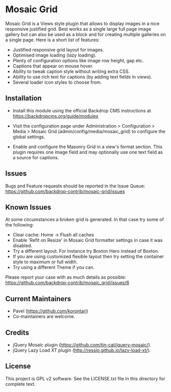 Mosaic Grid
===========

Mosaic Grid is a Views style plugin that allows to display images in a nice responsive justified grid. Best works as a single large full page image gallery but can also be used as a block and for creating multiple galleries on a single page.
Here is a short list of features:

- Justified responsive grid layout for images.
- Optimised image loading (lazy loading).
- Plenty of configuration options like image row height, gap etc.
- Captions that appear on mouse hover.
- Ability to tweak caption style without writing extra CSS.
- Ability to use rich text for captions (by adding text fields in views).
- Several loader icon styles to choose from.


Installation
------------

- Install this module using the official Backdrop CMS instructions at
  https://backdropcms.org/guide/modules

- Visit the configuration page under Administration > Configuration > Media >
  Mosaic Grid (admin/config/media/mosaic_grid) to configure the global
  settings.

- Enable and configure the Masonry Grid in a view's format section. This plugin requires
  one image field and may optionally use one text field as a source for captions.


Issues
------

Bugs and Feature requests should be reported in the Issue Queue:
https://github.com/backdrop-contrib/mosaic-grid/issues

Known Issues
------------

At some circumstances a broken grid is generated. In that case try some of the following:
- Clear cache: Home -> Flush all caches
- Enable 'Refit on Resize' in Mosaic Grid formatter settings in case it was disabled.
- Try a different layout. For instance try Boxton Hero instead of Boxton.
- If you are using customized flexible layout then try setting the container style to maximum or full width.
- Try using a different Theme if you can.

Please report your case with as much details as possible:
https://github.com/backdrop-contrib/mosaic_grid/issues/6

Current Maintainers
-------------------

- Pavel (https://github.com/korontari)
- Co-maintainers are welcome.

Credits
-------

- jQuery Mosaic plugin (https://github.com/tin-cat/jquery-mosaic/).
- jQuery Lazy Load XT plugin (http://ressio.github.io/lazy-load-xt/).

License
-------

This project is GPL v2 software. See the LICENSE.txt file in this directory for
complete text.

